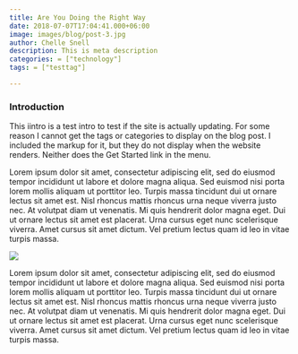 ```yaml
---
title: Are You Doing the Right Way
date: 2018-07-07T17:04:41.000+06:00
image: images/blog/post-3.jpg
author: Chelle Snell
description: This is meta description
categories: = ["technology"]
tags: = ["testtag"]

---
```

### Introduction

This iintro is a test intro to test if the site is actually updating. For some reason I cannot get the tags or categories to display on the blog post. I included the markup for it, but they do not display when the website renders. Neither does the Get Started link in the menu.

Lorem ipsum dolor sit amet, consectetur adipiscing elit, sed do eiusmod tempor incididunt ut labore et dolore magna aliqua. Sed euismod nisi porta lorem mollis aliquam ut porttitor leo. Turpis massa tincidunt dui ut ornare lectus sit amet est. Nisl rhoncus mattis rhoncus urna neque viverra justo nec. At volutpat diam ut venenatis. Mi quis hendrerit dolor magna eget. Dui ut ornare lectus sit amet est placerat. Urna cursus eget nunc scelerisque viverra. Amet cursus sit amet dictum. Vel pretium lectus quam id leo in vitae turpis massa.

![](/uploads/uilogotrans1200.png)

Lorem ipsum dolor sit amet, consectetur adipiscing elit, sed do eiusmod tempor incididunt ut labore et dolore magna aliqua. Sed euismod nisi porta lorem mollis aliquam ut porttitor leo. Turpis massa tincidunt dui ut ornare lectus sit amet est. Nisl rhoncus mattis rhoncus urna neque viverra justo nec. At volutpat diam ut venenatis. Mi quis hendrerit dolor magna eget. Dui ut ornare lectus sit amet est placerat. Urna cursus eget nunc scelerisque viverra. Amet cursus sit amet dictum. Vel pretium lectus quam id leo in vitae turpis massa.
